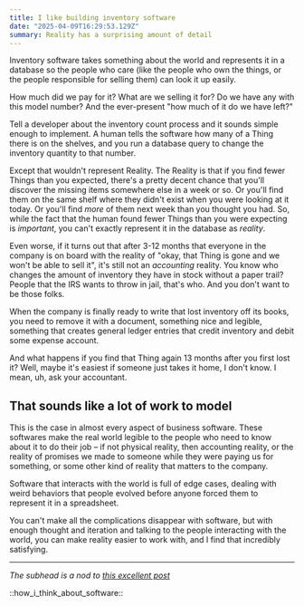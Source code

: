 ```yaml
---
title: I like building inventory software
date: "2025-04-09T16:29:53.129Z"
summary: Reality has a surprising amount of detail
---
```


Inventory software takes something about the world and represents it in a database so the people who care (like the people who own the things, or the people responsible for selling them) can look it up easily.

How much did we pay for it?  What are we selling it for?  Do we have any with this model number? And the ever-present "how much of it do we have left?"

Tell a developer about the inventory count process and it sounds simple enough to implement.  A human tells the software how many of a Thing there is on the shelves, and you run a database query to change the inventory quantity to that number.

Except that wouldn't represent Reality.  The Reality is that if you find fewer Things than you expected, there's a pretty decent chance that you'll discover the missing items somewhere else in a week or so.  Or you'll find them on the same shelf where they didn't exist when you were looking at it today.  Or you'll find *more* of them next week than you thought you had.  So, while the fact that the human found fewer Things than you were expecting is *important*, you can't exactly represent it in the database as *reality*.

Even worse, if it turns out that after 3-12 months that everyone in the company is on board with the reality of "okay, that Thing is gone and we won't be able to sell it", it's still not an *accounting* reality.  You know who changes the amount of inventory they have in stock without a paper trail?  People that the IRS wants to throw in jail, that's who.  And you don't want to be those folks.

When the company is finally ready to write that lost inventory off its books, you need to remove it with a document, something nice and legible, something that creates general ledger entries that credit inventory and debit some expense account.

And what happens if you find that Thing again 13 months after you first lost it?  Well, maybe it's easiest if someone just takes it home, I don't know.  I mean, uh, ask your accountant.

## That sounds like a lot of work to model

This is the case in almost every aspect of business software.  These softwares make the real world legible to the people who need to know about it to do their job – if not physical reality, then accounting reality, or the reality of promises we made to someone while they were paying us for something, or some other kind of reality that matters to the company.

Software that interacts with the world is full of edge cases, dealing with weird behaviors that people evolved before anyone forced them to represent it in a spreadsheet.

You can't make all the complications disappear with software, but with enough thought and iteration and talking to the people interacting with the world, you can make reality easier to work with, and I find that incredibly satisfying.

---

*The subhead is a nod to [this excellent post](http://johnsalvatier.org/blog/2017/reality-has-a-surprising-amount-of-detail)*

::how_i_think_about_software::
